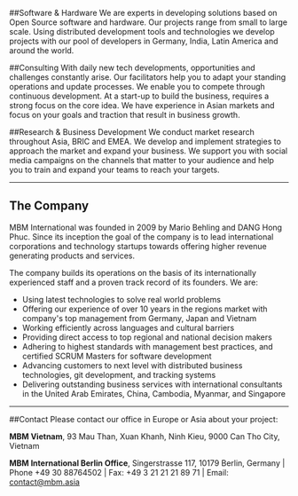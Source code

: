 ##Software & Hardware
We are experts in developing solutions based on Open Source software and hardware. Our projects range from small to large scale. Using distributed development tools and technologies we develop projects with our pool of developers in Germany, India, Latin America and around the world.

##Consulting
With daily new tech developments, opportunities and challenges constantly arise. Our facilitators help you to adapt your standing operations and update processes. We enable you to compete through continuous development. At a start-up to build the business, requires a strong focus on the core idea. We have experience in Asian markets and focus on your goals and traction that result in business growth.

##Research & Business Development
We conduct market research throughout Asia, BRIC and EMEA. We develop and implement strategies to approach the market and expand your business. We support you with social media campaigns on the channels that matter to your audience and help you to train and expand your teams to reach your targets.

***
## The Company
MBM International was founded in 2009 by Mario Behling and DANG Hong Phuc. Since its inception the goal of the company is to lead international corporations and technology startups towards offering higher revenue generating products and services.

The company builds its operations on the basis of its internationally experienced staff and a proven track record of its founders. We are:

* Using latest technologies to solve real world problems
* Offering our experience of over 10 years in the regions market with company's top management from Germany, Japan and Vietnam
* Working efficiently across languages and cultural barriers
* Providing direct access to top regional and national decision makers
* Adhering to highest standards with management best practices, and certified SCRUM Masters for software development
* Advancing customers to next level with distributed business technologies, git development, and tracking systems
* Delivering outstanding business services with international consultants in the United Arab Emirates, China, Cambodia, Myanmar, and Singapore

***
##Contact
Please contact our office in Europe or Asia about your project:

**MBM Vietnam**, 93 Mau Than, Xuan Khanh, Ninh Kieu, 9000 Can Tho City, Vietnam

**MBM International Berlin Office**, Singerstrasse 117, 10179 Berlin, Germany  |  Phone +49 30 88764502  |  Fax: +49 3 21 21 21 89 71  | Email: contact@mbm.asia
